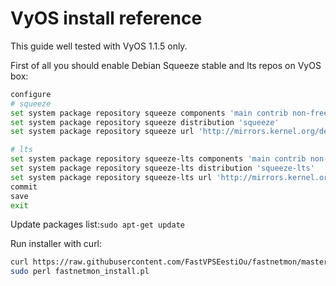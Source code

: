 # VyOS install reference

This guide well tested with VyOS 1.1.5 only.

First of all you should enable Debian Squeeze stable and lts repos on VyOS box:
```bash
configure
# squeeze
set system package repository squeeze components 'main contrib non-free'
set system package repository squeeze distribution 'squeeze'
set system package repository squeeze url 'http://mirrors.kernel.org/debian'

# lts
set system package repository squeeze-lts components 'main contrib non-free'
set system package repository squeeze-lts distribution 'squeeze-lts'
set system package repository squeeze-lts url 'http://mirrors.kernel.org/debian'
commit
save
exit
```

Update packages list:```sudo apt-get update```

Run installer with curl:
```bash
curl https://raw.githubusercontent.com/FastVPSEestiOu/fastnetmon/master/src/fastnetmon_install.pl > fastnetmon_install.pl
sudo perl fastnetmon_install.pl
```
